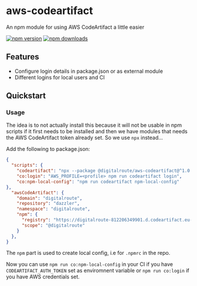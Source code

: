 # aws-codeartifact

An npm module for using AWS CodeArtifact a little easier

[![npm version](https://img.shields.io/npm/v/@digitalroute/aws-codeartifact.svg?style=flat-square)](https://www.npmjs.org/package/@digitalroute/aws-codeartifact)
[![npm downloads](https://img.shields.io/npm/dm/@digitalroute/aws-codeartifact.svg?style=flat-square)](http://npm-stat.com/charts.html?package=@digitalroute/aws-codeartifact&from=2015-08-01)

## Features

- Configure login details in package.json or as external module
- Different logins for local users and CI

## Quickstart

### Usage

The idea is to not actually install this because it will not be usable in npm scripts if it first needs to be installed and then we have modules that needs the AWS CodeArtifact token already set. So we use `npx` instead...

Add the following to package.json:

```json
{
  "scripts": {
    "codeartifact": "npx --package @digitalroute/aws-codeartifact@^1.0.0 aws-codeartifact",
    "co:login": "AWS_PROFILE=<profile> npm run codeartifact login",
    "co:npm-local-config": "npm run codeartifact npm-local-config"
},
  "awsCodeArtifact": {
    "domain": "digitalroute",
    "repository": "dazzler",
    "namespace": "digitalroute",
    "npm": {
      "registry": "https://digitalroute-812206349901.d.codeartifact.eu-west-1.amazonaws.com/npm/dazzler/",
      "scope": "@digitalroute"
    }
  },
}
```

The `npm` part is used to create local config, i.e for `.npmrc` in the repo.

Now you can use `npm run co:npm-local-config` in your CI if you have `CODEARTIFACT_AUTH_TOKEN` set as enviromnent variable or `npm run co:login` if you have AWS credentials set.
